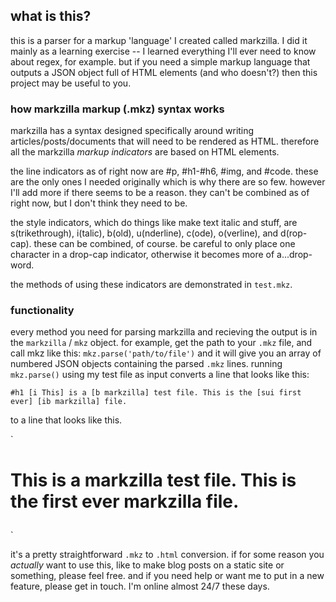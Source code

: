 ## what is this?
this is a parser for a markup 'language' I created called markzilla. I did it mainly as a learning exercise -- I learned everything I'll ever need to know about regex, for example. but if you need a simple markup language that outputs a JSON object full of HTML elements (and who doesn't?) then this project may be useful to you.

### how markzilla markup (.mkz) syntax works
markzilla has a syntax designed specifically around writing articles/posts/documents that will need to be rendered as HTML. therefore all the markzilla *markup indicators* are based on HTML elements.

the line indicators as of right now are #p, #h1-#h6, #img, and #code. these are the only ones I needed originally which is why there are so few. however I'll add more if there seems to be a reason. they can't be combined as of right now, but I don't think they need to be.

the style indicators, which do things like make text italic and stuff, are s(trikethrough), i(talic), b(old), u(nderline), c(ode), o(verline), and d(rop-cap). these can be combined, of course.
be careful to only place one character in a drop-cap indicator, otherwise it becomes more of a...drop-word.

the methods of using these indicators are demonstrated in `test.mkz`.

### functionality
every method you need for parsing markzilla and recieving the output is in the `markzilla` / `mkz` object. for example, get the path to your `.mkz` file, and call mkz like this: `mkz.parse('path/to/file')`
and it will give you an array of numbered JSON objects containing the parsed `.mkz` lines. running `mkz.parse()` using my test file as input converts a line that looks like this:

`#h1 [i This] is a [b markzilla] test file. This is the [sui first ever] [ib markzilla] file.`

to a line that looks like this.

`<h1><span class='i'>This</span> is a <span class='b'>markzilla</span> test file. This is the <span class='s u i'>first ever</span> <span class='i b'>markzilla</span> file.
</h1>`

it's a pretty straightforward `.mkz` to `.html` conversion. if for some reason you *actually* want to use this, like to make blog posts on a static site or something, please feel free. and if you need help or want me to put in a new feature, please get in touch. I'm online almost 24/7 these days.
